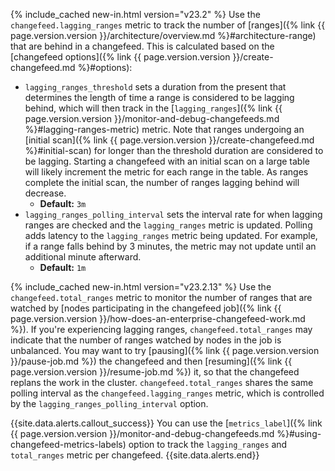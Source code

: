 {% include_cached new-in.html version="v23.2" %} Use the `changefeed.lagging_ranges` metric to track the number of [ranges]({% link {{ page.version.version }}/architecture/overview.md %}#architecture-range) that are behind in a changefeed. This is calculated based on the [changefeed options]({% link {{ page.version.version }}/create-changefeed.md %}#options):

- `lagging_ranges_threshold` sets a duration from the present that determines the length of time a range is considered to be lagging behind, which will then track in the [`lagging_ranges`]({% link {{ page.version.version }}/monitor-and-debug-changefeeds.md %}#lagging-ranges-metric) metric. Note that ranges undergoing an [initial scan]({% link {{ page.version.version }}/create-changefeed.md %}#initial-scan) for longer than the threshold duration are considered to be lagging. Starting a changefeed with an initial scan on a large table will likely increment the metric for each range in the table. As ranges complete the initial scan, the number of ranges lagging behind will decrease.
    - **Default:** `3m`
- `lagging_ranges_polling_interval` sets the interval rate for when lagging ranges are checked and the `lagging_ranges` metric is updated. Polling adds latency to the `lagging_ranges` metric being updated. For example, if a range falls behind by 3 minutes, the metric may not update until an additional minute afterward.
    - **Default:** `1m`

{% include_cached new-in.html version="v23.2.13" %} Use the `changefeed.total_ranges` metric to monitor the number of ranges that are watched by [nodes participating in the changefeed job]({% link {{ page.version.version }}/how-does-an-enterprise-changefeed-work.md %}). If you're experiencing lagging ranges, `changefeed.total_ranges` may indicate that the number of ranges watched by nodes in the job is unbalanced. You may want to try [pausing]({% link {{ page.version.version }}/pause-job.md %}) the changefeed and then [resuming]({% link {{ page.version.version }}/resume-job.md %}) it, so that the changefeed replans the work in the cluster. `changefeed.total_ranges` shares the same polling interval as the `changefeed.lagging_ranges` metric, which is controlled by the `lagging_ranges_polling_interval` option.

{{site.data.alerts.callout_success}}
You can use the [`metrics_label`]({% link {{ page.version.version }}/monitor-and-debug-changefeeds.md %}#using-changefeed-metrics-labels) option to track the `lagging_ranges` and `total_ranges` metric per changefeed.
{{site.data.alerts.end}}